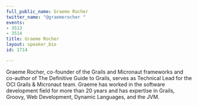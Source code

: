 ```yaml
---
full_public_name: Graeme Rocher
twitter_name: "@graemerocher "
events:
- 3513
- 3514
title: Graeme Rocher
layout: speaker_bio
id: 1714

---
```

Graeme Rocher, co-founder of the Grails and Micronaut frameworks and co-author of The Definitive Guide to Grails, serves as Technical Lead for the OCI Grails & Micronaut team.
Graeme has worked in the software development field for more than 20 years and has expertise in Grails, Groovy, Web Development, Dynamic Languages, and the JVM.